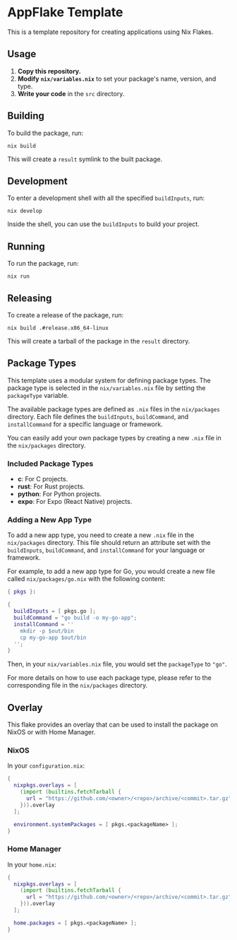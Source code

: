# AppFlake Template

This is a template repository for creating applications using Nix Flakes.

## Usage

1.  **Copy this repository.**
2.  **Modify `nix/variables.nix`** to set your package's name, version, and type.
3.  **Write your code** in the `src` directory.

## Building

To build the package, run:

```
nix build
```

This will create a `result` symlink to the built package.

## Development

To enter a development shell with all the specified `buildInputs`, run:

```
nix develop
```

Inside the shell, you can use the `buildInputs` to build your project.

## Running

To run the package, run:

```
nix run
```

## Releasing

To create a release of the package, run:

```
nix build .#release.x86_64-linux
```

This will create a tarball of the package in the `result` directory.

## Package Types

This template uses a modular system for defining package types. The package type is selected in the `nix/variables.nix` file by setting the `packageType` variable.

The available package types are defined as `.nix` files in the `nix/packages` directory. Each file defines the `buildInputs`, `buildCommand`, and `installCommand` for a specific language or framework.

You can easily add your own package types by creating a new `.nix` file in the `nix/packages` directory.

### Included Package Types

*   **c**: For C projects.
*   **rust**: For Rust projects.
*   **python**: For Python projects.
*   **expo**: For Expo (React Native) projects.

### Adding a New App Type

To add a new app type, you need to create a new `.nix` file in the `nix/packages` directory. This file should return an attribute set with the `buildInputs`, `buildCommand`, and `installCommand` for your language or framework.

For example, to add a new app type for Go, you would create a new file called `nix/packages/go.nix` with the following content:

```nix
{ pkgs }:

{
  buildInputs = [ pkgs.go ];
  buildCommand = "go build -o my-go-app";
  installCommand = ''
    mkdir -p $out/bin
    cp my-go-app $out/bin
  '';
}
```

Then, in your `nix/variables.nix` file, you would set the `packageType` to `"go"`.

For more details on how to use each package type, please refer to the corresponding file in the `nix/packages` directory.

## Overlay

This flake provides an overlay that can be used to install the package on NixOS or with Home Manager.

### NixOS

In your `configuration.nix`:

```nix
{
  nixpkgs.overlays = [
    (import (builtins.fetchTarball {
      url = "https://github.com/<owner>/<repo>/archive/<commit>.tar.gz";
    })).overlay
  ];

  environment.systemPackages = [ pkgs.<packageName> ];
}
```

### Home Manager

In your `home.nix`:

```nix
{
  nixpkgs.overlays = [
    (import (builtins.fetchTarball {
      url = "https://github.com/<owner>/<repo>/archive/<commit>.tar.gz";
    })).overlay
  ];

  home.packages = [ pkgs.<packageName> ];
}
```